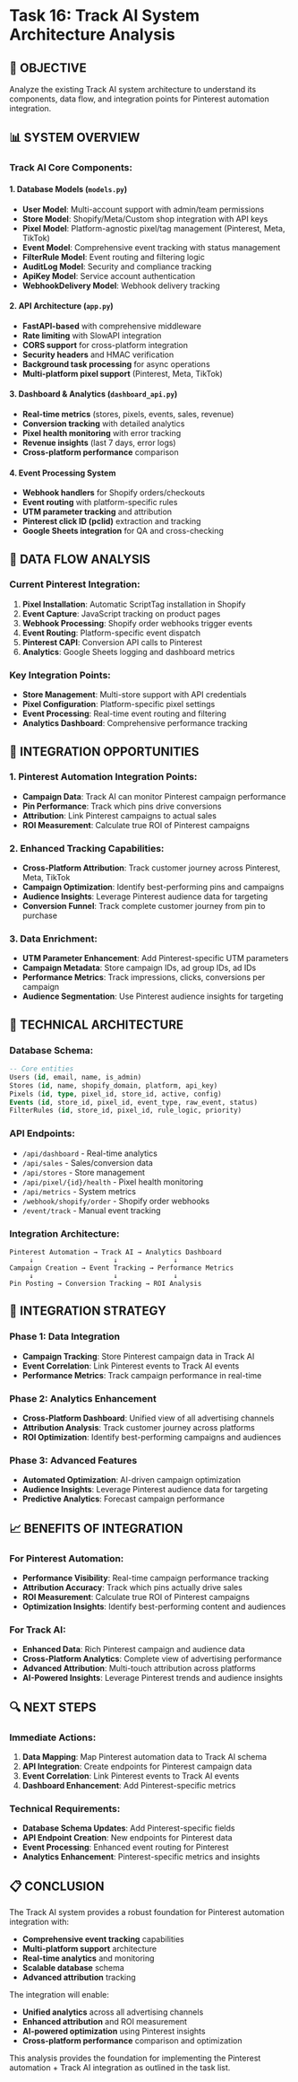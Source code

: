 # Task 16: Track AI System Architecture Analysis

## 🎯 OBJECTIVE
Analyze the existing Track AI system architecture to understand its components, data flow, and integration points for Pinterest automation integration.

## 📊 SYSTEM OVERVIEW

### **Track AI Core Components:**

#### **1. Database Models (`models.py`)**
- **User Model**: Multi-account support with admin/team permissions
- **Store Model**: Shopify/Meta/Custom shop integration with API keys
- **Pixel Model**: Platform-agnostic pixel/tag management (Pinterest, Meta, TikTok)
- **Event Model**: Comprehensive event tracking with status management
- **FilterRule Model**: Event routing and filtering logic
- **AuditLog Model**: Security and compliance tracking
- **ApiKey Model**: Service account authentication
- **WebhookDelivery Model**: Webhook delivery tracking

#### **2. API Architecture (`app.py`)**
- **FastAPI-based** with comprehensive middleware
- **Rate limiting** with SlowAPI integration
- **CORS support** for cross-platform integration
- **Security headers** and HMAC verification
- **Background task processing** for async operations
- **Multi-platform pixel support** (Pinterest, Meta, TikTok)

#### **3. Dashboard & Analytics (`dashboard_api.py`)**
- **Real-time metrics** (stores, pixels, events, sales, revenue)
- **Conversion tracking** with detailed analytics
- **Pixel health monitoring** with error tracking
- **Revenue insights** (last 7 days, error logs)
- **Cross-platform performance** comparison

#### **4. Event Processing System**
- **Webhook handlers** for Shopify orders/checkouts
- **Event routing** with platform-specific rules
- **UTM parameter tracking** and attribution
- **Pinterest click ID (pclid)** extraction and tracking
- **Google Sheets integration** for QA and cross-checking

## 🔄 DATA FLOW ANALYSIS

### **Current Pinterest Integration:**
1. **Pixel Installation**: Automatic ScriptTag installation in Shopify
2. **Event Capture**: JavaScript tracking on product pages
3. **Webhook Processing**: Shopify order webhooks trigger events
4. **Event Routing**: Platform-specific event dispatch
5. **Pinterest CAPI**: Conversion API calls to Pinterest
6. **Analytics**: Google Sheets logging and dashboard metrics

### **Key Integration Points:**
- **Store Management**: Multi-store support with API credentials
- **Pixel Configuration**: Platform-specific pixel settings
- **Event Processing**: Real-time event routing and filtering
- **Analytics Dashboard**: Comprehensive performance tracking

## 🎯 INTEGRATION OPPORTUNITIES

### **1. Pinterest Automation Integration Points:**
- **Campaign Data**: Track AI can monitor Pinterest campaign performance
- **Pin Performance**: Track which pins drive conversions
- **Attribution**: Link Pinterest campaigns to actual sales
- **ROI Measurement**: Calculate true ROI of Pinterest campaigns

### **2. Enhanced Tracking Capabilities:**
- **Cross-Platform Attribution**: Track customer journey across Pinterest, Meta, TikTok
- **Campaign Optimization**: Identify best-performing pins and campaigns
- **Audience Insights**: Leverage Pinterest audience data for targeting
- **Conversion Funnel**: Track complete customer journey from pin to purchase

### **3. Data Enrichment:**
- **UTM Parameter Enhancement**: Add Pinterest-specific UTM parameters
- **Campaign Metadata**: Store campaign IDs, ad group IDs, ad IDs
- **Performance Metrics**: Track impressions, clicks, conversions per campaign
- **Audience Segmentation**: Use Pinterest audience insights for targeting

## 🔧 TECHNICAL ARCHITECTURE

### **Database Schema:**
```sql
-- Core entities
Users (id, email, name, is_admin)
Stores (id, name, shopify_domain, platform, api_key)
Pixels (id, type, pixel_id, store_id, active, config)
Events (id, store_id, pixel_id, event_type, raw_event, status)
FilterRules (id, store_id, pixel_id, rule_logic, priority)
```

### **API Endpoints:**
- `/api/dashboard` - Real-time analytics
- `/api/sales` - Sales/conversion data
- `/api/stores` - Store management
- `/api/pixel/{id}/health` - Pixel health monitoring
- `/api/metrics` - System metrics
- `/webhook/shopify/order` - Shopify order webhooks
- `/event/track` - Manual event tracking

### **Integration Architecture:**
```
Pinterest Automation → Track AI → Analytics Dashboard
     ↓                    ↓              ↓
Campaign Creation → Event Tracking → Performance Metrics
     ↓                    ↓              ↓
Pin Posting → Conversion Tracking → ROI Analysis
```

## 🚀 INTEGRATION STRATEGY

### **Phase 1: Data Integration**
- **Campaign Tracking**: Store Pinterest campaign data in Track AI
- **Event Correlation**: Link Pinterest events to Track AI events
- **Performance Metrics**: Track campaign performance in real-time

### **Phase 2: Analytics Enhancement**
- **Cross-Platform Dashboard**: Unified view of all advertising channels
- **Attribution Analysis**: Track customer journey across platforms
- **ROI Optimization**: Identify best-performing campaigns and audiences

### **Phase 3: Advanced Features**
- **Automated Optimization**: AI-driven campaign optimization
- **Audience Insights**: Leverage Pinterest audience data for targeting
- **Predictive Analytics**: Forecast campaign performance

## 📈 BENEFITS OF INTEGRATION

### **For Pinterest Automation:**
- **Performance Visibility**: Real-time campaign performance tracking
- **Attribution Accuracy**: Track which pins actually drive sales
- **ROI Measurement**: Calculate true ROI of Pinterest campaigns
- **Optimization Insights**: Identify best-performing content and audiences

### **For Track AI:**
- **Enhanced Data**: Rich Pinterest campaign and audience data
- **Cross-Platform Analytics**: Complete view of advertising performance
- **Advanced Attribution**: Multi-touch attribution across platforms
- **AI-Powered Insights**: Leverage Pinterest trends and audience insights

## 🔍 NEXT STEPS

### **Immediate Actions:**
1. **Data Mapping**: Map Pinterest automation data to Track AI schema
2. **API Integration**: Create endpoints for Pinterest campaign data
3. **Event Correlation**: Link Pinterest events to Track AI events
4. **Dashboard Enhancement**: Add Pinterest-specific metrics

### **Technical Requirements:**
- **Database Schema Updates**: Add Pinterest-specific fields
- **API Endpoint Creation**: New endpoints for Pinterest data
- **Event Processing**: Enhanced event routing for Pinterest
- **Analytics Enhancement**: Pinterest-specific metrics and insights

## 📋 CONCLUSION

The Track AI system provides a robust foundation for Pinterest automation integration with:
- **Comprehensive event tracking** capabilities
- **Multi-platform support** architecture
- **Real-time analytics** and monitoring
- **Scalable database** schema
- **Advanced attribution** tracking

The integration will enable:
- **Unified analytics** across all advertising channels
- **Enhanced attribution** and ROI measurement
- **AI-powered optimization** using Pinterest insights
- **Cross-platform performance** comparison and optimization

This analysis provides the foundation for implementing the Pinterest automation + Track AI integration as outlined in the task list.
